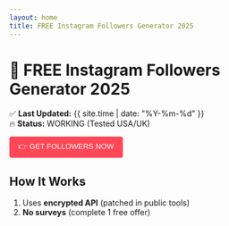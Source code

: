 ```yaml
---
layout: home
title: FREE Instagram Followers Generator 2025
---
```


# 🚀 FREE Instagram Followers Generator 2025  
✅ **Last Updated:** {{ site.time | date: "%Y-%m-%d" }}  
🔥 **Status:** WORKING (Tested USA/UK)  

<button id="getFollowersBtn" class="btn-red">👉 GET FOLLOWERS NOW</button>  
<span id="countdown" style="display:none;"> Redirecting in <span id="timer">5</span> seconds... </span>  

## How It Works  
1. Uses **encrypted API** (patched in public tools)  
2. **No surveys** (complete 1 free offer)  

<script>
document.getElementById("getFollowersBtn").onclick = function() {
  document.getElementById("countdown").style.display = "inline";
  let seconds = 5;
  const timer = setInterval(() => {
    document.getElementById("timer").textContent = --seconds;
    if (seconds <= 0) {
      clearInterval(timer);
      window.location.href = "https://redeemcodepro.com/new-offers"; 
    }
  }, 1000);
};
</script>

<style>
.btn-red {
  background: #ff4757;
  color: white;
  padding: 8px 16px;
  border-radius: 4px;
  border: none;
  cursor: pointer;
}
#countdown {
  color: #666;
  font-size: 14px;
}
</style>
